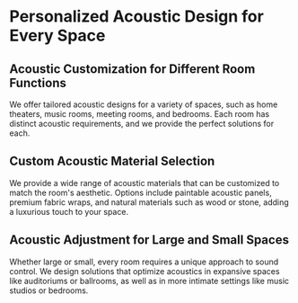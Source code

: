 # Personalized Acoustic Design for Every Space

## Acoustic Customization for Different Room Functions

We offer tailored acoustic designs for a variety of spaces, such as home
theaters, music rooms, meeting rooms, and bedrooms. Each room has
distinct acoustic requirements, and we provide the perfect solutions for
each.

## Custom Acoustic Material Selection

We provide a wide range of acoustic materials that can be customized to
match the room's aesthetic. Options include paintable acoustic panels,
premium fabric wraps, and natural materials such as wood or stone,
adding a luxurious touch to your space.

## Acoustic Adjustment for Large and Small Spaces

Whether large or small, every room requires a unique approach to sound
control. We design solutions that optimize acoustics in expansive spaces
like auditoriums or ballrooms, as well as in more intimate settings like
music studios or bedrooms.
